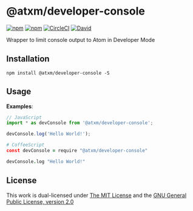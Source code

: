 # @atxm/developer-console

[![npm](https://flat.badgen.net/npm/license/@atxm/developer-console)](https://www.npmjs.org/package/@atxm/developer-console)
[![npm](https://flat.badgen.net/npm/v/@atxm/developer-console)](https://www.npmjs.org/package/@atxm/developer-console)
[![CircleCI](https://flat.badgen.net/circleci/github/a-t-x-m/developer-console)](https://circleci.com/gh/a-t-x-m/developer-console)
[![David](https://flat.badgen.net/david/dep/a-t-x-m/developer-console)](https://david-dm.org/a-t-x-m/developer-console)

Wrapper to limit console output to Atom in Developer Mode

## Installation

`npm install @atxm/developer-console -S`

## Usage

**Examples**:

```js
// JavaScript
import * as devConsole from '@atxm/developer-console';

devConsole.log('Hello World!');
```

```coffee
# CoffeeScript
const devConsole = require "@atxm/developer-console"

devConsole.log "Hello World!"
```

## License

This work is dual-licensed under [The MIT License](https://opensource.org/licenses/MIT) and the [GNU General Public License, version 2.0](https://opensource.org/licenses/GPL-2.0)